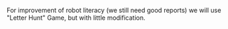 For improvement of robot literacy (we still need good reports)
we will use "Letter Hunt" Game, but with little modification.
